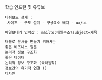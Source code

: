 학습
인프런 및 유튜브

```
대쉬보드 설계 :
 사이즈 - 구도 설계 - 구성요소 배치 - ux/ui
```
 
```
메일보내기 입력값 : mailto:메일주소?subject=제목
```

```
태블로 문서를 만들기 위해서는
좋은 비즈니스 질문
논리적 정보 구조화
좋은 데이터
논리적 정보 구조화 (육하원칙)
정보간의 유기적 연결 ()
디자인
```
